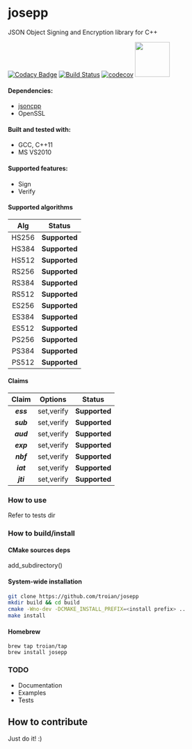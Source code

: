 # josepp
JSON Object Signing and Encryption library for C++

[![Codacy Badge](https://api.codacy.com/project/badge/Grade/da9665fd01ba4c759cef755d1ff03d2c)](https://www.codacy.com/app/troian/josepp?utm_source=github.com&utm_medium=referral&utm_content=troian/josepp&utm_campaign=badger)
[![Build Status](https://travis-ci.org/troian/josepp.svg?branch=master)](https://travis-ci.org/troian/josepp)
[![codecov](https://codecov.io/gh/troian/josepp/branch/master/graph/badge.svg)](https://codecov.io/gh/troian/josepp)
<a href="https://jwt.io"> <img src="https://jwt.io/img/badge-compatible.svg?sanitize=true" width="80"/></a>

#### Dependencies:
  - [jsoncpp](https://github.com/open-source-parsers/jsoncpp)
  - OpenSSL

#### Built and tested with:
  - GCC, C++11
  - MS VS2010

#### Supported features:
  - Sign
  - Verify

#### Supported algorithms
|Alg|Status|
|:---:|:------:|
| HS256 | **Supported** |
| HS384 | **Supported** |
| HS512 | **Supported** |
| RS256 | **Supported** |
| RS384 | **Supported** |
| RS512 | **Supported** |
| ES256 | **Supported** |
| ES384 | **Supported** |
| ES512 | **Supported** |
| PS256 | **Supported** |
| PS384 | **Supported** |
| PS512 | **Supported** |

#### Claims
|Claim|Options|Status|
|:---:|:---:|:----:|
|**_ess_**|set,verify| **Supported** 
|**_sub_**|set,verify| **Supported** 
|**_aud_**|set,verify| **Supported** 
|**_exp_**|set,verify| **Supported** 
|**_nbf_**|set,verify| **Supported** 
|**_iat_**|set,verify| **Supported** 
|**_jti_**|set,verify| **Supported** 

### How to use
Refer to tests dir

### How to build/install
#### CMake sources deps
add_subdirectory(<path to>)
#### System-wide installation
```bash
git clone https://github.com/troian/josepp
mkdir build && cd build
cmake -Wno-dev -DCMAKE_INSTALL_PREFIX=<install prefix> ..
make install
```
#### Homebrew
```
brew tap troian/tap
brew install josepp
```

### TODO
- Documentation
- Examples
- Tests

## How to contribute
Just do it! :)
